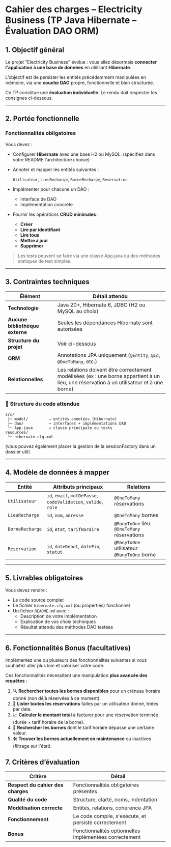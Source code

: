 # Cahier des charges – Electricity Business (TP Java Hibernate – Évaluation DAO ORM)

## 1. **Objectif général**

Le projet "Electricity Business" évolue : vous allez désormais **connecter l'application à une base de données** en utilisant **Hibernate**.

L’objectif est de persister les entités précédemment manipulées en mémoire, via une **couche DAO** propre, fonctionnelle et bien structurée.

Ce TP constitue une **évaluation individuelle**. Le rendu doit respecter les consignes ci-dessous.

---

## 2. **Portée fonctionnelle**

### **Fonctionnalités obligatoires**

Vous devez :

- Configurer **Hibernate** avec une base H2 ou MySQL. (spécifiez dans votre README l’architecture choisie)
- Annoter et mapper les entités suivantes :

  `Utilisateur`, `LieuRecharge`, `BorneRecharge`, `Reservation`

- Implémenter pour chacune un DAO :
   - Interface de DAO
   - Implémentation concrète
- Fournir les opérations **CRUD minimales** :
   - **Créer**
   - **Lire par identifiant**
   - **Lire tous**
   - **Mettre à jour**
   - **Supprimer**

> Les tests peuvent se faire via une classe App.java ou des méthodes statiques de test simples.
>

---

## 3. **Contraintes techniques**

| Élément | Détail attendu |
| --- | --- |
| **Technologie** | Java 20+, Hibernate 6, JDBC (H2 ou MySQL au choix) |
| **Aucune bibliothèque externe** | Seules les dépendances Hibernate sont autorisées |
| **Structure du projet** | Voir ci-dessous |
| **ORM** | Annotations JPA uniquement (`@Entity`, `@Id`, `@OneToMany`, etc.) |
| **Relationnelles** | Les relations doivent être correctement modélisées (ex : une borne appartient à un lieu, une réservation à un utilisateur et à une borne) |

### 📁 **Structure du code attendue**

```
src/
 ├─ model/         → entités annotées (Hibernate)
 ├─ dao/           → interfaces + implémentations DAO
 └─ App.java       → classe principale ou tests
resources/
 └─ hibernate.cfg.xml

```

(vous pouvez également placer la gestion de la sessionFactory dans un dossier util)

---

## 4. **Modèle de données à mapper**

| Entité | Attributs principaux | Relations |
| --- | --- | --- |
| `Utilisateur` | `id`, `email`, `motDePasse`, `codeValidation`, `valide`, `role` | `@OneToMany` réservations |
| `LieuRecharge` | `id`, `nom`, `adresse` | `@OneToMany` bornes |
| `BorneRecharge` | `id`, `etat`, `tarifHoraire` | `@ManyToOne` lieu  `@OneToMany` réservations |
| `Reservation` | `id`, `dateDebut`, `dateFin`, `statut` | `@ManyToOne` utilisateur  `@ManyToOne` borne |

---

## 5. **Livrables obligatoires**

Vous devez rendre :

- Le code source complet
- Le fichier `hibernate.cfg.xml` (ou properties) fonctionnel
- Un fichier `README.md` avec :
   - Description de votre implémentation
   - Explication de vos choix techniques
   - Résultat attendu des méthodes DAO testées

---

## 6. **Fonctionnalités Bonus (facultatives)**

Implémentez une ou plusieurs des fonctionnalités suivantes si vous souhaitez aller plus loin et valoriser votre code.

Ces fonctionnalités nécessitent une manipulation **plus avancée des requêtes** :

1. 🔍 **Rechercher toutes les bornes disponibles** pour un créneau horaire donné (non déjà réservées à ce moment).
2. 📅 **Lister toutes les réservations** faites par un utilisateur donné, triées par date.
3. 📈 **Calculer le montant total** à facturer pour une réservation terminée (durée × tarif horaire de la borne).
4. 🧾 **Rechercher les bornes** dont le tarif horaire dépasse une certaine valeur.
5. 🛠️ **Trouver les bornes actuellement en maintenance** ou inactives (filtrage sur l'état).

## 7. **Critères d’évaluation**

| Critère | Détail |
| --- | --- |
| **Respect du cahier des charges** | Fonctionnalités obligatoires présentes |
| **Qualité du code** | Structure, clarté, noms, indentation |
| **Modélisation correcte** | Entités, relations, cohérence JPA |
| **Fonctionnement** | Le code compile, s'exécute, et persiste correctement |
| **Bonus** | Fonctionnalités optionnelles implémentées correctement |


